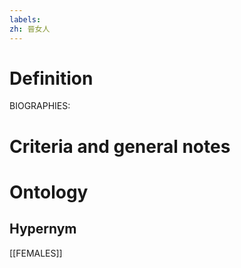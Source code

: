 ```yaml
---
labels: 
zh: 晉女人
---
```


# Definition
BIOGRAPHIES:
# Criteria and general notes
# Ontology

## Hypernym
[[FEMALES]]